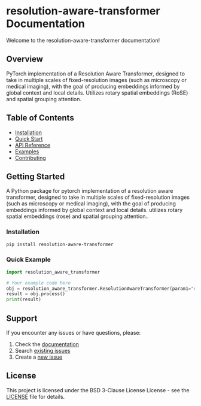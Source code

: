 # resolution-aware-transformer Documentation

Welcome to the resolution-aware-transformer documentation!

## Overview

PyTorch implementation of a Resolution Aware Transformer, designed to take in multiple scales of fixed-resolution images (such as microscopy or medical imaging), with the goal of producing embeddings informed by global context and local details. Utilizes rotary spatial embeddings (RoSE) and spatial grouping attention.

## Table of Contents

- [Installation](installation.md)
- [Quick Start](quickstart.md)
- [API Reference](api.md)
- [Examples](examples.md)
- [Contributing](contributing.md)

## Getting Started

A Python package for pytorch implementation of a resolution aware transformer, designed to take in multiple scales of fixed-resolution images (such as microscopy or medical imaging), with the goal of producing embeddings informed by global context and local details. utilizes rotary spatial embeddings (rose) and spatial grouping attention..

### Installation

```bash
pip install resolution-aware-transformer
```

### Quick Example

```python
import resolution_aware_transformer

# Your example code here
obj = resolution_aware_transformer.ResolutionAwareTransformer(param1="example")
result = obj.process()
print(result)
```

## Support

If you encounter any issues or have questions, please:

1. Check the [documentation](https://github.com/rhoadesScholar/resolution-aware-transformer)
2. Search [existing issues](https://github.com/rhoadesScholar/resolution-aware-transformer/issues)
3. Create a [new issue](https://github.com/rhoadesScholar/resolution-aware-transformer/issues/new)

## License

This project is licensed under the BSD 3-Clause License License - see the [LICENSE](../LICENSE) file for details.
